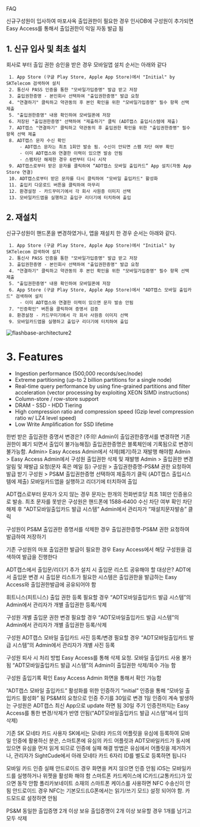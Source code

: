 FAQ

신규구성원이 입사하여 마포사옥 출입권한이 필요한 경우
인사DB에 구성원이 추가되면 Easy Access를 통해서 출입권한이 익일 자동 발급 됨

## 1. 신규 입사 및 최초 설치

회사로 부터 출입 권한 승인을 받은 경우 모바일앱 설치 순서는 아래와 같다

     1. App Store (구글 Play Store, Apple App Store)에서 "Initial" by SKTelecom 검색하여 설치
     2. 통신사 PASS 인증을 통한 "모바일가입증명" 발급 받고 저장
     3. 출입권한증명 - 본인회사 선택하여 "출입권한증명" 발급 요청
     4. "연결하기" 클릭하고 약관동의 후 본인 확인을 위한 "모바일가입증명" 필수 항목 선택 제출
     5. "출입권한증명" 내용 확인하여 모바일폰에 저장
     6. 저장된 "출입권한증명" 선택하여 "제출하기" 클릭 (ADT캡스 출입시스템에 제출)
     7. ADT캡스 "연결하기" 클릭하고 약관동의 후 출입권한 확인을 위한 "출입권한증명" 필수 항목 선택 제출
     8. ADT캡스 문자 수신 확인
         - ADT캡스 문자는 최초 1회만 발송 됨. 수신이 안되면 스팸 차단 여부 확인
         - 이미 ADT캡스와 연결한 이력이 있으면 발송 안됨
         - 스팸차단 해제한 경우 6번부터 다시 시작
     9. ADT캡스로부터 받은 문자를 클릭하여 “ADT캡스 모바일 출입카드” App 설치(자동 App Store 연결)
     10. ADT캡스로부터 받은 문자를 다시 클릭하여 "모바일 출입카드" 활성화 
     11. 출입키 다운로드 버튼을 클릭하여 마무리
     12. 환경설정 - 카드꾸미기에서 각 회사 사원증 이미지 선택
     13. 모바일카드앱을 실행하고 출입구 리더기에 터치하여 출입


## 2. 재설치

신규구성원이 핸드폰을 변경하였거나, 앱을 재설치 한 경우 순서는 아래와 같다.

     1. App Store (구글 Play Store, Apple App Store)에서 "Initial" by SKTelecom 검색하여 설치
     2. 통신사 PASS 인증을 통한 "모바일가입증명" 발급 받고 저장
     3. 출입권한증명 - 본인회사 선택하여 "출입권한증명" 발급 요청
     4. "연결하기" 클릭하고 약관동의 후 본인 확인을 위한 "모바일가입증명" 필수 항목 선택 제출
     5. "출입권한증명" 내용 확인하여 모바일폰에 저장
     6. App Store (구글 Play Store, Apple App Store)에서 "ADT캡스 모바일 출입카드" 검색하여 설치
         - 이미 ADT캡스와 연결한 이력이 있으면 문자 발송 안됨
     7. "인증확인" 버튼을 클릭하여 증명서 검증
     8. 환경설정 - 카드꾸미기에서 각 회사 사원증 이미지 선택
     9. 모바일카드앱을 실행하고 출입구 리더기에 터치하여 출입



![flashbase-architecture2](./images/lightningdb_architecture.png)

# 3. Features


- Ingestion performance (500,000 records/sec/node)
- Extreme partitioning (up-to 2 billion partitions for a single node)
- Real-time query performance by using fine-grained partitions and filter acceleration (vector processing by exploiting XEON SIMD instructions)
- Column-store / row-store support
- DRAM - SSD - HDD Tiering
- High  compression  ratio  and  compression  speed  (Gzip  level  compression ratio w/ LZ4 level speed)
- Low Write Amplification for SSD lifetime









한번 받은 출입권한 증명서 변경은? (주의! Admin이 출입권한증명서를 변경하면 기존 권한이 폐기 되면서 출입이 불가능해짐)
출입권한증명은 블록체인에 기록됨으로 변경이 불가능함.
Admin> Easy Access Admin에서 삭제(폐기)하고 재발행 해야함
Admin > Easy Access Admin에서 구성원 출입권한 삭제 및 재발행
Admin > 출입권한 변경 알림 및 재발급 요청(문자 혹은 메일 등)
구성원 >  출입권한증명-PS&M 권한 요청하여 발급 받기
구성원 >  PS&M 출입권한증명 선택하여 제출하기 클릭 (ADT캡스 출입시스템에 제출)
모바일카드앱을 실행하고 리더기에 터치하여 출입

ADT캡스로부터 문자가 오지 않는 경우
문자는 한개의 전화번호당 최초 1회만 인증용으로 발송.
최초 문자를 못받은 구성원은 핸드폰에 1588-6400 수신 차단 여부 확인
차단 해제 후 “ADT모바일출입카드 발급 시스템” Admin에서 관리자가 “재설치문자발송” 클릭



구성원이 PS&M 출입권한 증명서를 삭제한 경우
출입권한증명-PS&M 권한 요청하여 발급하여 저장하기


기존 구성원의 마포 출입권한 발급이 필요한 경우
Easy Access에서 해당 구성원을 검색하여 발급을 진행한다


ADT캡스에서 출입문/리더기 추가 설치 시 출입문 리스트 공유해야 할 대상은?
ADT에서 출입문 변경 시 출입문 리스트가 필요한 시스템은 출입권한을 발급하는 Easy Access와 출입권한발급에 공유되어야 함


휘트니스(피트니스) 출입 권한 등록 필요할 경우
“ADT모바일출입카드 발급 시스템”의 Admin에서 관리자가 개별 출입권한 등록/삭제

구성원 개별 출입문 권한 변경 필요할 경우
“ADT모바일출입카드 발급 시스템”의 Admin에서 관리자가 개별 출입권한 등록/삭제


구성원 ADT캡스 모바일 출입카드 사진 등록/변경 필요할 경우
“ADT모바일출입카드 발급 시스템”의 Admin에서 관리자가 개별 사진 등록


구성원 퇴사 시 처리 방법
Easy Access를 통해 삭제 요청. 모바일 출입카드 사용 불가 됨
“ADT모바일출입카드 발급 시스템”의  Admin이 출입권한 삭제/회수 가능 함



구성원 출입기록 확인
Easy Access Admin 화면을 통해서 확인 가능함


“ADT캡스 모바일 출입카드” 활성화를 위한 인증하기
“initial” 인증을 통해 “모바일 출입카드 활성화” 됨
PS&M의 요청으로 인증 주기를 30일로 변경
1일 인증이 계속 발생하는 구성원은 ADT캡스 최신 App으로 update 하면 됨
30일 주기 인증전까지는 Easy Access를 통한 변경/삭제가 반영 안됨(“ADT모바일출입카드 발급 시스템”에서 임의 삭제)

기존 SK 모네타 카드 사용자
SK에서는 모네타 카드의 어플릿을 유심에 등록하여 모바일 인증에 활용하신 분은, 스마트폰에 유심의 카드 어플릿과 ADT모바일카드가 동시에 있으면 유심을 먼저 읽게 되므로 인증에 실패
해결 방법은 유심에서 어플릿을 제거하거나, 관리자가 SightCude에서 아래 모네타 카드 6자리 ID를 별도로 등록하면 됩니다

모바일 카드 인증 실패
안드로이드 경우 화면을 켜지 않으면 인증 안됨
iOS는 모바일카드를 실행하거나 위젯을 활성화 해야 함
스마트폰 카드케이스에 IC카드(교통카드)가 있으면 동작 안함
폴리카보네이트 소재의 스마트폰 케이스를 사용하면 NFC 수송신이 안됨
안드로이드 경우 NFC는 기본모드(LG폰에서는 읽기/쓰기 모드) 설정 되어야 함. 카드모드로 설정하면 안됨


PS&M 동일한 출입증명 2개 이상 보유
출입증명이 2개 이상 보유할 경우 1개를 남기고 모두 삭제
